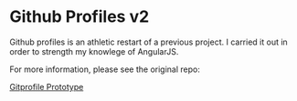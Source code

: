 # Github Profiles v2
Github profiles is an athletic restart of a previous project. I carried it out in order to strength my knowlege of AngularJS.

For more information, please see the original repo: <p><a href="https://github.com/katebeavis/gitprofile-prototype">Gitprofile Prototype</a></p>
